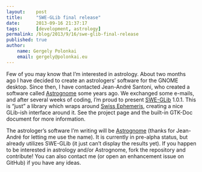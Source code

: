 ```yaml
---
layout:    post
title:     "SWE-GLib final release"
date:      2013-09-16 21:37:17
tags:      [development, astrology]
permalink: /blog/2013/9/16/swe-glib-final-release
published: true
author:
    name: Gergely Polonkai
    email: gergely@polonkai.eu
---
```


Few of you may know that I’m interested in astrology. About two months ago
I have decided to create an astrologers’ software for the GNOME desktop.
Since then, I have contacted Jean-André Santoni, who created a software
called [Astrognome](https://code.google.com/p/astrognome/) some years ago.
We exchanged some e-mails, and after several weeks of coding, I’m proud to
present [SWE-GLib](https://github.com/gergelypolonkai/swe-glib) 1.0.1. This
is “just” a library which wraps around [Swiss
Ephemeris](http://www.astro.com/swisseph/), creating a nice GLib-ish
interface around it. See the project page and the built-in GTK-Doc document
for more information.

The astrologer’s software I’m writing will be
[Astrognome](https://github.com/gergelypolonkai/astrognome) (thanks for
Jean-André for letting me use the name). It is currently in pre-alpha
status, but already utilizes SWE-GLib (it just can’t display the results
yet). If you happen to be interested in astrology and/or Astrognome, fork
the repository and contribute! You can also contact me (or open an
enhancement issue on GitHub) if you have any ideas.
